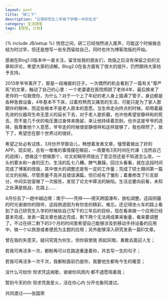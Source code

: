 ```yaml
---
layout: post
title: "研二下"
description: "记录研究生二年级下学期一半的生活"
category: 生活随笔
tags: [感悟, 计划]
---
```

{% include JB/setup %}
恍惚之间，研二已经悄然进入尾声，可能这个时候做总结为时过早，但还是想写一些东西留给自己，同时也作为博客改版的开始。

感谢在Blog1.0版本中一直关注，留言给我的朋友们，改版之后没有保留之前的文章和评论，希望大家的谅解。Blog2.0在各方面有了很大的提升，仍然期待大家给予支持。

2013年爷爷离开了，那是一段难捱的日子。一次偶然的机会看到了一篇有关"尊严死"的文章，触动了自己的心里：一个老婆婆在医院照顾了老伴4年，最后换来了老伴的一句我恨你，为什么？对于一个上了年纪的老人身上插满了管子，身边都是各种急救设备，4年基本不下床，过着煎熬而又痛苦的生活，可能只是为了家人那期许的眼神，而这些根本不是老人原本的意愿。当生命走向终点的时候，却用着最先进的仪器将生命无意义的延长下去，对于老人是折磨，也许他希望安静祥和的死去，而不是几千伏的电压激过身体来挽留，来让他持续着忍耐。也许这是爷爷的选择，我尊重他个人意愿，爷爷走的时候很安静很祥和这样就够了，我也释然了，放下了，希望您在那个世界过的很好。

希望之处必有试炼，3月份开学那会儿，畅想着发表文章，憧憬着做出了好的APP。现实呢，总有一堆堆的事情摆在眼前，一周要有3天时间在代课（当然自己的选择），想做这个想做那个，论文初稿导师提出了意见但还是不知道怎么改，一头的雾水和一身的压力，生活的乱七八糟，脾气暴躁。回过头看看，就在这段时间完成了博客的改版，其中很大的调整还是有一定的工作量；完成了硕士期间第一篇论文的初稿，尽管质量不高并且错误满篇，但已经有了雏形；着重修改了引言部分，中间实验室做了一次报告，发现了论文中算法的缺陷。生活总要向前看，未知之处满是挑战，在路上......

4月份去了一趟中越边境：南宁——凭祥——德天跨国瀑布，放松调整。这段阴霾的时光谢谢你的陪伴，这段旅途因为有你变的精彩，难忘。还记得坐火车的路上看到了自己研究生入学的时候给自己写下的三年后的目标，现在看来做一个应用已经基本完成，发表一篇文章也接近完成，剩下两个无法用成果来衡量，看来要调整了。不过在研二剩下的3个月的时间里希望自己能够涉及到移动手持设备的应用中，做一个以旅游或者便民为主题的应用；另外能够深入研究发表一篇EI文章。

曾在我的失意天，疑问究竟为何生，但你驱使我 担起灰暗，勇敢去面迎人生；

若我可再活多一次，都盼再可以在路途重逢着你，共去写一生的句子；

若我可再活多一次千次，我都盼面前仍是你，我要他生都有今生的暖意；

没什么可给你 但求凭这阙歌，谢谢你风雨内 都不退愿陪着我；

暂别今天的你 但求凭我爱火，活在你心内 分开也象同渡过。

共同渡过——张国荣